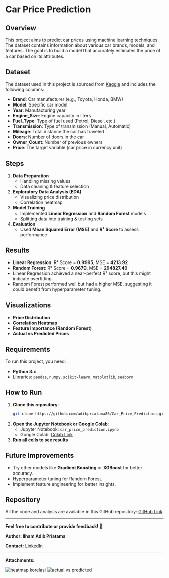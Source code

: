 # Car Price Prediction

## Overview
This project aims to predict car prices using machine learning techniques. The dataset contains information about various car brands, models, and features. The goal is to build a model that accurately estimates the price of a car based on its attributes.

## Dataset
The dataset used in this project is sourced from [Kaggle](https://www.kaggle.com/datasets/asinow/car-price-dataset) and includes the following columns:

- **Brand**: Car manufacturer (e.g., Toyota, Honda, BMW)
- **Model**: Specific car model
- **Year**: Manufacturing year
- **Engine_Size**: Engine capacity in liters
- **Fuel_Type**: Type of fuel used (Petrol, Diesel, etc.)
- **Transmission**: Type of transmission (Manual, Automatic)
- **Mileage**: Total distance the car has traveled
- **Doors**: Number of doors in the car
- **Owner_Count**: Number of previous owners
- **Price**: The target variable (car price in currency unit)

## Steps
1. **Data Preparation**
   - Handling missing values
   - Data cleaning & feature selection
2. **Exploratory Data Analysis (EDA)**
   - Visualizing price distribution
   - Correlation heatmap
3. **Model Training**
   - Implemented **Linear Regression** and **Random Forest** models
   - Splitting data into training & testing sets
4. **Evaluation**
   - Used **Mean Squared Error (MSE)** and **R² Score** to assess performance

## Results
- **Linear Regression**: R² Score = **0.9995**, MSE = **4213.92**
- **Random Forest**: R² Score = **0.9679**, MSE = **294827.40**
- Linear Regression achieved a near-perfect R² score, but this might indicate overfitting.
- Random Forest performed well but had a higher MSE, suggesting it could benefit from hyperparameter tuning.

## Visualizations
- **Price Distribution**
- **Correlation Heatmap**
- **Feature Importance (Random Forest)**
- **Actual vs Predicted Prices**

## Requirements
To run this project, you need:
- **Python 3.x**
- Libraries: `pandas`, `numpy`, `scikit-learn`, `matplotlib`, `seaborn`

## How to Run
1. **Clone this repository**:
   ```bash
   git clone https://github.com/adibpriatama86/Car_Price_Prediction.git
   ```
2. **Open the Jupyter Notebook or Google Colab**:
   - Jupyter Notebook: `car_price_prediction.ipynb`
   - Google Colab: [Colab Link](https://colab.research.google.com/drive/1FetYxk20kqxsh44fPS8EzhR92Dpr6h3w?usp=drive_link)
3. **Run all cells to see results**


## Future Improvements
- Try other models like **Gradient Boosting** or **XGBoost** for better accuracy.
- Hyperparameter tuning for Random Forest.
- Implement feature engineering for better insights.

## Repository
All the code and analysis are available in this GitHub repository: [GitHub Link](https://github.com/adibpriatama86/Car_Price_Prediction)

---
**Feel free to contribute or provide feedback! 🚀**


**Author: Ilham Adib Priatama**

**Contact:** [LinkedIn](http://linkedin.com/in/ilhamadibpriatama)

---

**Attachments:**


![heatmap korelasi](https://github.com/user-attachments/assets/1bedd38f-66d0-4414-9596-217a97a5f3ed)
![actual vs predicted](https://github.com/user-attachments/assets/e7997125-15cd-432a-8dcd-91e06acc7a4b)
